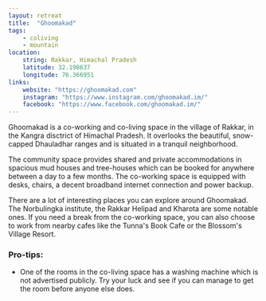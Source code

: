 ```yaml
--- 
layout: retreat
title:  "Ghoomakad"
tags: 
    - coliving
    - mountain
location: 
    string: Rakkar, Himachal Pradesh
    latitude: 32.198637
    longitude: 76.366951
links:
    website: "https://ghoomakad.com"
    instagram: "https://www.instagram.com/ghoomakad.im/"
    facebook: "https://www.facebook.com/ghoomakad.im/"
---
```


Ghoomakad is a co-working and co-living space in the village of Rakkar, in the Kangra disctrict of Himachal Pradesh. It overlooks the beautiful, snow-capped Dhauladhar ranges and is situated in a tranquil neighborhood.

The community space provides shared and private accommodations in spacious mud houses and tree-houses which can be booked for anywhere between a day to a few months. The co-working space is equipped with desks, chairs, a decent broadband internet connection and power backup.

There are a lot of interesting places you can explore around Ghoomakad. The Norbulingka institute, the Rakkar Helipad and Kharota are some notable ones. If you need a break from the co-working space, you can also choose to work from nearby cafes like the Tunna's Book Cafe or the Blossom's Village Resort.

### Pro-tips:
- One of the rooms in the co-living space has a washing machine which is not advertised publicly. Try your luck and see if you can manage to get the room before anyone else does. 
